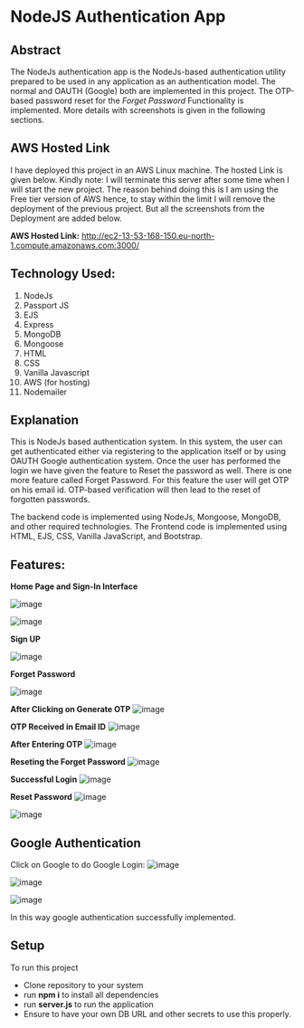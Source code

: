 # NodeJS Authentication App

## Abstract

The NodeJs authentication app is the NodeJs-based authentication utility prepared to be used in any application as an authentication model. The normal and OAUTH (Google) both are implemented in this project.
The OTP-based password reset for the *Forget Password* Functionality is implemented.
More details with screenshots is given in the following sections. 

## AWS Hosted Link

I have deployed this project in an AWS Linux machine. The hosted Link is given below. Kindly note: I will terminate this server after some time when I will start the new project.
The reason behind doing this is I am using the Free tier version of AWS hence, to stay within the limit I will remove the deployment of the previous project. But all the screenshots from the Deployment are added below.

**AWS Hosted Link:** http://ec2-13-53-168-150.eu-north-1.compute.amazonaws.com:3000/


## Technology Used:

1. NodeJs
2. Passport JS
3. EJS
4. Express
5. MongoDB
6. Mongoose
7. HTML
8. CSS
9. Vanilla Javascript
10. AWS (for hosting)
11. Nodemailer


## Explanation

This is NodeJs based authentication system. In this system, the user can get authenticated either via registering to the application itself or by using OAUTH Google authentication system.
Once the user has performed the login we have given the feature to Reset the password as well. There is one more feature called Forget Password. For this feature the user will get OTP on his email id.
OTP-based verification will then lead to the reset of forgotten passwords.

The backend code is implemented using NodeJs, Mongoose, MongoDB, and other required technologies.
The Frontend code is implemented using HTML, EJS, CSS, Vanilla JavaScript, and Bootstrap.

## Features:

**Home Page and Sign-In Interface**

![image](https://github.com/Ninad100/NodeJs-Authentication/assets/63588506/823b2188-398a-4cd4-bae8-1fb2254e14e2)

![image](https://github.com/Ninad100/NodeJs-Authentication/assets/63588506/cf76ab73-d660-45ad-b93e-f3132f91493e)



**Sign UP**

![image](https://github.com/Ninad100/NodeJs-Authentication/assets/63588506/ae437e4f-1eb8-4b1a-94b2-ab27110e4a44)

**Forget Password**

![image](https://github.com/Ninad100/NodeJs-Authentication/assets/63588506/0b4c75c9-25d8-4ed6-a6f6-4321b2d9793d)

**After Clicking on Generate OTP**
![image](https://github.com/Ninad100/NodeJs-Authentication/assets/63588506/ae4c9ef1-b1e2-4bf1-8653-768a297dba03)

**OTP Received in Email ID**
![image](https://github.com/Ninad100/NodeJs-Authentication/assets/63588506/d3b852c3-b00c-456c-9b6e-5a0406d1ac54)



**After Entering OTP**
![image](https://github.com/Ninad100/NodeJs-Authentication/assets/63588506/27dbcb17-5d7c-4c48-a1c9-67720c3b3f1d)

**Reseting the Forget Password**
![image](https://github.com/Ninad100/NodeJs-Authentication/assets/63588506/17157d83-b69d-4001-9260-4fc7f1ce473d)


**Successful Login**
![image](https://github.com/Ninad100/NodeJs-Authentication/assets/63588506/3e03e3e8-e5d2-44ee-8360-cf838567ae08)

**Reset Password**
![image](https://github.com/Ninad100/NodeJs-Authentication/assets/63588506/920ed24e-121a-4006-9829-328471f583dd)

![image](https://github.com/Ninad100/NodeJs-Authentication/assets/63588506/2d689cb0-7b7e-4a2e-9840-6bd28a2de596)

## Google Authentication

Click on Google to do Google Login:
![image](https://github.com/Ninad100/NodeJs-Authentication/assets/63588506/6428e998-5ba5-4c7c-8816-eafba61000f5)

![image](https://github.com/Ninad100/NodeJs-Authentication/assets/63588506/8586aa04-42ec-4f9f-842a-34a69a8197b1)

![image](https://github.com/Ninad100/NodeJs-Authentication/assets/63588506/82c0fc2a-aad5-4e2f-9aff-c45ef7e28530)


In this way google authentication successfully implemented.

## Setup
To run this project
- Clone repository to your system
- run **npm i** to install all dependencies
- run **server.js** to run the application
- Ensure to have your own DB URL and other secrets to use this properly.











